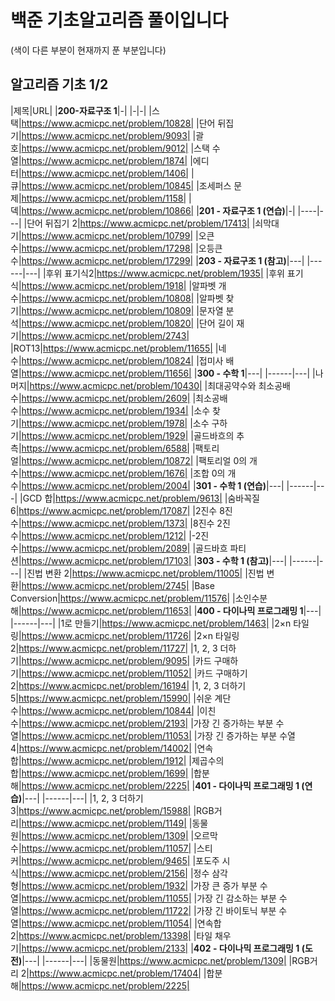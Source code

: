 # 백준 기초알고리즘 풀이입니다

(색이 다른 부분이 현재까지 푼 부분입니다)

## 알고리즘 기초 1/2

|제목|URL|
|**200-자료구조 1**|-|
|-|-|
|스택|https://www.acmicpc.net/problem/10828|
|단어 뒤집기|https://www.acmicpc.net/problem/9093|
|괄호|https://www.acmicpc.net/problem/9012|
|스택 수열|https://www.acmicpc.net/problem/1874|
|에디터|https://www.acmicpc.net/problem/1406|
|큐|https://www.acmicpc.net/problem/10845|
|조세퍼스 문제|https://www.acmicpc.net/problem/1158|
|덱|https://www.acmicpc.net/problem/10866|
|**201 - 자료구조 1 (연습)**|-|
|----|---|
|단어 뒤집기 2|https://www.acmicpc.net/problem/17413|
|쇠막대기|https://www.acmicpc.net/problem/10799|
|오큰수|https://www.acmicpc.net/problem/17298|
|오등큰수|https://www.acmicpc.net/problem/17299|
|**203 - 자료구조 1 (참고)**|---|
|------|---|
|후위 표기식2|https://www.acmicpc.net/problem/1935|
|후위 표기식|https://www.acmicpc.net/problem/1918|
|알파벳 개수|https://www.acmicpc.net/problem/10808|
|알파벳 찾기|https://www.acmicpc.net/problem/10809|
|문자열 분석|https://www.acmicpc.net/problem/10820|
|단어 길이 재기|https://www.acmicpc.net/problem/2743|
|ROT13|https://www.acmicpc.net/problem/11655|
|네 수|https://www.acmicpc.net/problem/10824|
|접미사 배열|https://www.acmicpc.net/problem/11656|
|**300 - 수학 1**|---|
|------|---|
|나머지|https://www.acmicpc.net/problem/10430|
|최대공약수와 최소공배수|https://www.acmicpc.net/problem/2609|
|최소공배수|https://www.acmicpc.net/problem/1934|
|소수 찾기|https://www.acmicpc.net/problem/1978|
|소수 구하기|https://www.acmicpc.net/problem/1929|
|골드바흐의 추측|https://www.acmicpc.net/problem/6588|
|팩토리얼|https://www.acmicpc.net/problem/10872|
|팩토리얼 0의 개수|https://www.acmicpc.net/problem/1676|
|조합 0의 개수|https://www.acmicpc.net/problem/2004|
|**301 - 수학 1 (연습)**|---|
|------|---|
|GCD 합|https://www.acmicpc.net/problem/9613|
|숨바꼭질 6|https://www.acmicpc.net/problem/17087|
|2진수 8진수|https://www.acmicpc.net/problem/1373|
|8진수 2진수|https://www.acmicpc.net/problem/1212|
|-2진수|https://www.acmicpc.net/problem/2089|
|골드바흐 파티션|https://www.acmicpc.net/problem/17103|
|**303 - 수학 1 (참고)**|---|
|------|---|
|진법 변환 2|https://www.acmicpc.net/problem/11005|
|진법 변환|https://www.acmicpc.net/problem/2745|
|Base Conversion|https://www.acmicpc.net/problem/11576|
|소인수분해|https://www.acmicpc.net/problem/11653|
|**400 - 다이나믹 프로그래밍 1**|---|
|------|---|
|1로 만들기|https://www.acmicpc.net/problem/1463|
|2×n 타일링|https://www.acmicpc.net/problem/11726|
|2×n 타일링 2|https://www.acmicpc.net/problem/11727|
|1, 2, 3 더하기|https://www.acmicpc.net/problem/9095|
|카드 구매하기|https://www.acmicpc.net/problem/11052|
|카드 구매하기 2|https://www.acmicpc.net/problem/16194|
|1, 2, 3 더하기 5|https://www.acmicpc.net/problem/15990|
|쉬운 계단 수|https://www.acmicpc.net/problem/10844|
|이친수|https://www.acmicpc.net/problem/2193|
|가장 긴 증가하는 부분 수열|https://www.acmicpc.net/problem/11053|
|가장 긴 증가하는 부분 수열 4|https://www.acmicpc.net/problem/14002|
|연속합|https://www.acmicpc.net/problem/1912|
|제곱수의 합|https://www.acmicpc.net/problem/1699|
|합분해|https://www.acmicpc.net/problem/2225|
|**401 - 다이나믹 프로그래밍 1 (연습)**|---|
|------|---|
|1, 2, 3 더하기 3|https://www.acmicpc.net/problem/15988|
|RGB거리|https://www.acmicpc.net/problem/1149|
|동물원|https://www.acmicpc.net/problem/1309|
|오르막 수|https://www.acmicpc.net/problem/11057|
|스티커|https://www.acmicpc.net/problem/9465|
|포도주 시식|https://www.acmicpc.net/problem/2156|
|정수 삼각형|https://www.acmicpc.net/problem/1932|
|가장 큰 증가 부분 수열|https://www.acmicpc.net/problem/11055|
|가장 긴 감소하는 부분 수열|https://www.acmicpc.net/problem/11722|
|가장 긴 바이토닉 부분 수열|https://www.acmicpc.net/problem/11054|
|연속합 2|https://www.acmicpc.net/problem/13398|
|타일 채우기|https://www.acmicpc.net/problem/2133|
|**402 - 다이나믹 프로그래밍 1 (도전)**|---|
|------|---|
|동물원|https://www.acmicpc.net/problem/1309|
|RGB거리 2|https://www.acmicpc.net/problem/17404|
|합분해|https://www.acmicpc.net/problem/2225|
